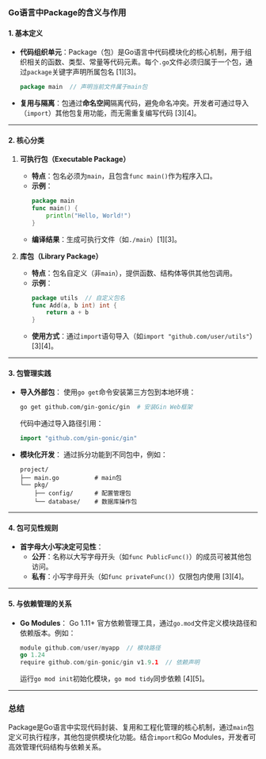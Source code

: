 ### Go语言中Package的含义与作用

#### **1. 基本定义**
- **代码组织单元**：Package（包）是Go语言中代码模块化的核心机制，用于组织相关的函数、类型、常量等代码元素。每个`.go`文件必须归属于一个包，通过`package`关键字声明所属包名 [1][3]。
  ```go
  package main  // 声明当前文件属于main包
  ```

- **复用与隔离**：包通过**命名空间**隔离代码，避免命名冲突。开发者可通过导入（`import`）其他包复用功能，而无需重复编写代码 [3][4]。

---

#### **2. 核心分类**
1. **可执行包（Executable Package）**
   - **特点**：包名必须为`main`，且包含`func main()`作为程序入口。
   - **示例**：
     ```go
     package main
     func main() {
         println("Hello, World!")
     }
     ```
   - **编译结果**：生成可执行文件（如`./main`）[1][3]。

2. **库包（Library Package）**
   - **特点**：包名自定义（非`main`），提供函数、结构体等供其他包调用。
   - **示例**：
     ```go
     package utils  // 自定义包名
     func Add(a, b int) int {
         return a + b
     }
     ```
   - **使用方式**：通过`import`语句导入（如`import "github.com/user/utils"`）[3][4]。

---

#### **3. 包管理实践**
- **导入外部包**：
  使用`go get`命令安装第三方包到本地环境：
  ```bash
  go get github.com/gin-gonic/gin  # 安装Gin Web框架
  ```
  代码中通过导入路径引用：
  ```go
  import "github.com/gin-gonic/gin"
  ```

- **模块化开发**：
  通过拆分功能到不同包中，例如：
  ```
  project/
  ├── main.go          # main包
  └── pkg/
      ├── config/      # 配置管理包
      └── database/    # 数据库操作包
  ```

---

#### **4. 包可见性规则**
- **首字母大小写决定可见性**：
  - **公开**：名称以大写字母开头（如`func PublicFunc()`）的成员可被其他包访问。
  - **私有**：小写字母开头（如`func privateFunc()`）仅限包内使用 [3][4]。

---

#### **5. 与依赖管理的关系**
- **Go Modules**：
  Go 1.11+ 官方依赖管理工具，通过`go.mod`文件定义模块路径和依赖版本。例如：
  ```go
  module github.com/user/myapp  // 模块路径
  go 1.24
  require github.com/gin-gonic/gin v1.9.1  // 依赖声明
  ```
  运行`go mod init`初始化模块，`go mod tidy`同步依赖 [4][5]。

---

### **总结**
Package是Go语言中实现代码封装、复用和工程化管理的核心机制，通过`main`包定义可执行程序，其他包提供模块化功能。结合`import`和Go Modules，开发者可高效管理代码结构与依赖关系。